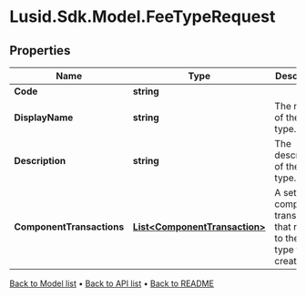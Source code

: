 # Lusid.Sdk.Model.FeeTypeRequest

## Properties

Name | Type | Description | Notes
------------ | ------------- | ------------- | -------------
**Code** | **string** |  | 
**DisplayName** | **string** | The name of the fee type. | 
**Description** | **string** | The description of the fee type. | [optional] 
**ComponentTransactions** | [**List&lt;ComponentTransaction&gt;**](ComponentTransaction.md) | A set of component transactions that relate to the fee type to be created. | 

[Back to Model list](../README.md#documentation-for-models) &#8226; [Back to API list](../README.md#documentation-for-api-endpoints) &#8226; [Back to README](../README.md)

